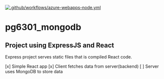 [![.github/workflows/azure-webapps-node.yml](https://github.com/Kristiania-EDU/pg6301_mongodb/actions/workflows/azure-webapps-node.yml/badge.svg)](https://github.com/Kristiania-EDU/pg6301_mongodb/actions/workflows/azure-webapps-node.yml)

# pg6301_mongodb
## Project using ExpressJS and React

Express project serves static files that is compiled React code.

[x] Simple React app
[x] Client fetches data from server(backend)
[ ] Server uses MongoDB to store data
